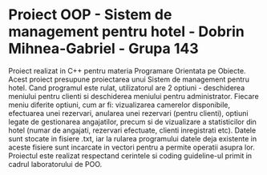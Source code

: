 # Proiect OOP - Sistem de management pentru hotel - Dobrin Mihnea-Gabriel - Grupa 143
Proiect realizat in C++ pentru materia Programare Orientata pe Obiecte. </br>
Acest proiect presupune proiectarea unui Sistem de management pentru hotel. Cand programul este rulat, utilizatorul are 2 optiuni - deschiderea meniului pentru clienti si deschiderea meniului pentru administrator. Fiecare meniu diferite optiuni, cum ar fi: vizualizarea camerelor disponibile, efectuarea unei rezervari, anularea unei rezervari (pentru clienti), optiuni legate de gestionarea angajatilor, precum si de vizualizare a statisticilor din hotel (numar de angajati, rezervari efectuate, clienti inregistrati etc). Datele sunt stocate in fisiere .txt, iar la rularea programului datele deja existente in aceste fisiere sunt incarcate in vectori pentru a permite operatii asupra lor. </br>
Proiectul este realizat respectand cerintele si coding guideline-ul primit in cadrul laboratorului de POO.
